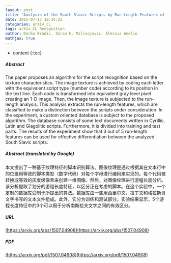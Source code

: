 ```yaml
---
layout: post
title: "Analysis of the South Slavic Scripts by Run-Length Features of the Image Texture"
date: 2015-07-17 10:34:23
categories: arXiv_CL
tags: arXiv_CL Recognition
author: Darko Brodic, Zoran N. Milivojevic, Alessia Amelio
mathjax: true
---
```


* content
{:toc}

##### Abstract
The paper proposes an algorithm for the script recognition based on the texture characteristics. The image texture is achieved by coding each letter with the equivalent script type (number code) according to its position in the text line. Each code is transformed into equivalent gray level pixel creating an 1-D image. Then, the image texture is subjected to the run-length analysis. This analysis extracts the run-length features, which are classified to make a distinction between the scripts under consideration. In the experiment, a custom oriented database is subject to the proposed algorithm. The database consists of some text documents written in Cyrillic, Latin and Glagolitic scripts. Furthermore, it is divided into training and test parts. The results of the experiment show that 3 out of 5 run-length features can be used for effective differentiation between the analyzed South Slavic scripts.

##### Abstract (translated by Google)
本文提出了一种基于纹理特征的脚本识别算法。图像纹理是通过根据其在文本行中的位置用等效的脚本类型（数字代码）对每个字母进行编码来实现的。每个代码被转换成等效的灰度级像素来创建一维图像。然后，对图像纹理进行游程长度分析。该分析提取了划分的游程长度特征，以区分正在考虑的脚本。在这个实验中，一个定制的数据库受制于所提出的算法。数据库由一些用西里尔文，拉丁文和格拉斯哥文字书写的文本文件组成。此外，它分为训练和测试部分。实验结果显示，5个游程长度特征中的3个可以用于分析南斯拉夫文字之间的有效区分。

##### URL
[https://arxiv.org/abs/1507.04908](https://arxiv.org/abs/1507.04908)

##### PDF
[https://arxiv.org/pdf/1507.04908](https://arxiv.org/pdf/1507.04908)

